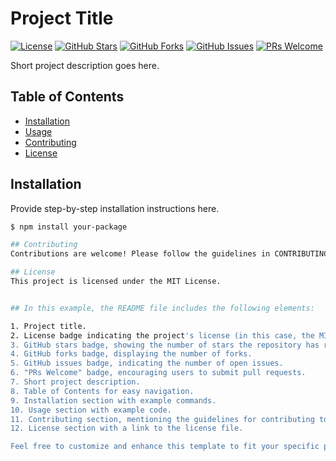 # Project Title

[![License](https://img.shields.io/badge/License-MIT-blue.svg)](LICENSE)
[![GitHub Stars](https://img.shields.io/github/stars/your-username/your-repo.svg)](https://github.com/your-username/your-repo/stargazers)
[![GitHub Forks](https://img.shields.io/github/forks/your-username/your-repo.svg)](https://github.com/your-username/your-repo/network/members)
[![GitHub Issues](https://img.shields.io/github/issues/your-username/your-repo.svg)](https://github.com/your-username/your-repo/issues)
[![PRs Welcome](https://img.shields.io/badge/PRs-welcome-brightgreen.svg)](CONTRIBUTING.md)

Short project description goes here.

## Table of Contents

- [Installation](#installation)
- [Usage](#usage)
- [Contributing](#contributing)
- [License](#license)

## Installation

Provide step-by-step installation instructions here.

  ```bash
  $ npm install your-package

## Contributing
  Contributions are welcome! Please follow the guidelines in CONTRIBUTING.md.

## License
  This project is licensed under the MIT License.


## In this example, the README file includes the following elements:

1. Project title.
2. License badge indicating the project's license (in this case, the MIT License).
3. GitHub stars badge, showing the number of stars the repository has received.
4. GitHub forks badge, displaying the number of forks.
5. GitHub issues badge, indicating the number of open issues.
6. "PRs Welcome" badge, encouraging users to submit pull requests.
7. Short project description.
8. Table of Contents for easy navigation.
9. Installation section with example commands.
10. Usage section with example code.
11. Contributing section, mentioning the guidelines for contributing to the project.
12. License section with a link to the license file.

Feel free to customize and enhance this template to fit your specific project's needs.
